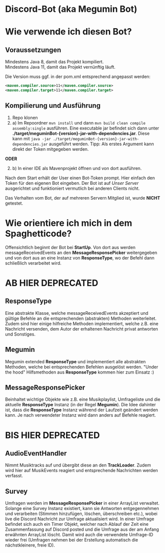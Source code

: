 # Discord-Bot (aka Megumin Bot)

# Wie verwende ich diesen Bot?

## Voraussetzungen
Mindestens Java 8, damit das Projekt kompiliert.\
Mindestens Java 11, damit das Projekt vernünftig läuft.

Die Version muss ggf. in der pom.xml entsprechend angepasst werden:
```xml
<maven.compiler.source>11</maven.compiler.source>
<maven.compiler.target>11</maven.compiler.target>
```
## Kompilierung und Ausführung

1. Repo klonen
2. a) Im Repoordner `mvn install` und dann `mvn build clean compile assembly:single` ausführen. Eine executable jar befindet sich dann unter **./target/meguminBot-{version}-jar-with-dependencies.jar**. Diese kann mit `java -jar ./target/meguminBot-{version}-jar-with-dependencies.jar` ausgeführt werden. Tipp: Als erstes Argument kann direkt der Token mitgegeben werden.

**ODER**

2. b) In einer IDE als Mavenprojekt öffnen und von dort ausführen.

Nach dem Start erhält der User einen Bot-Token prompt. Hier einfach den Token für den eigenen Bot eingeben.
Der Bot ist auf *Unser Server* ausgerichtet und funktioniert vermutlich bei anderen Clients nicht.

Das Verhalten vom Bot, der auf mehreren Servern Mitglied ist, wurde **NICHT** getestet.

# Wie orientiere ich mich in dem Spaghetticode?

Offensichtlich beginnt der Bot bei **StartUp**. Von dort aus werden messageReceivedEvents an den **MessageResponsePicker** weitergegeben und von dort aus an eine Instanz von **ResponseType**, wo der Befehl dann schließlich verarbeitet wird.

# AB HIER DEPRECATED

## ResponseType
Eine abstrakte Klasse, welche messageReceivedEvents akzeptiert und gültige Befehle an die entsprechenden (abstrakten) Methoden weiterleitet. Zudem sind hier einige hilfreiche Methoden implementiert, welche z.B. eine Nachricht versenden, dem Autor der erhaltenen Nachricht privat antworten und Sonstiges.

## Megumin
Megumin extended **ResponseType** und implementiert alle abstrakten Methoden, welche bei entsprechenden Befehlen ausgelöst werden.
"Under the hood" Hilfsmethoden aus **ResponseType** kommen hier zum Einsatz :)

## MessageResponsePicker
Beinhaltet wichtige Objekte wie z.B. eine Musikplaylist, Umfrageliste und die aktuelle **ResponseType** Instanz (in der Regel **Megumin**).
Die Idee dahinter ist, dass die **ResponseType** Instanz während der Laufzeit geändert werden kann. Je nach verwendeter Instanz wird dann anders auf Befehle reagiert.

# BIS HIER DEPRECATED

## AudioEventHandler
Nimmt Musiktracks auf und übergibt diese an den **TrackLoader**. Zudem wird hier auf MusikEvents reagiert und entsprechende Nachrichten werden verfasst.

## Survey
Umfragen werden im **MessageResponsePicker** in einer ArrayList verwaltet. Solange eine Survey Instanz existiert, kann sie Antworten entgegennehmen und verarbeiten (Stimmen hinzufügen, löschen, überschreiben etc.), wobei live die Discord Nachricht zur Umfrage aktualisiert wird. In einer Umfrage befindet sich auch ein Timer Objekt, welcher nach Ablauf der Zeit eine Zusammenfassung auf Discord posted und die Umfrage aus der am Anfang erwähnten ArrayList löscht. Damit wird auch die verwendete Umfrage-ID wieder frei (Umfragen nehmen bei der Erstellung automatisch die nächstkleinere, freie ID).
